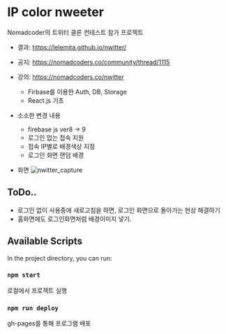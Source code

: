 # IP color nweeter
Nomadcoder의 트위터 클론 컨테스트 참가 프로젝트
* 결과: https://lelemita.github.io/nwitter/
* 공지: https://nomadcoders.co/community/thread/1115
* 강의: https://nomadcoders.co/nwitter
    - Firbase를 이용한 Auth, DB, Storage
    - React.js 기초 

* 소소한 변경 내용
    - firebase js ver8 → 9
    - 로그인 없는 접속 지원
    - 접속 IP별로 배경색상 지정
    - 로그인 화면 랜덤 배경

* 화면
    ![nwitter_capture](https://user-images.githubusercontent.com/26400902/134843037-1c1d2d42-db4f-4208-8acb-10fd6dc91445.png)


## ToDo..
* 로그인 없이 사용중에 새로고침을 하면, 로그인 화면으로 돌아가는 현상 해결하기
* 홈화면에도 로그인화면처럼 배경이미지 넣기.


## Available Scripts
In the project directory, you can run:

### `npm start`
로컬에서 프로젝트 실행

### `npm run deploy`
gh-pages를 통해 프로그램 배포
